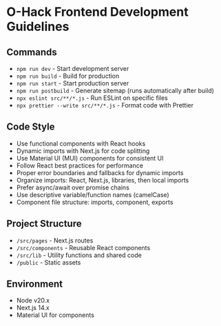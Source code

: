 # O-Hack Frontend Development Guidelines

## Commands
- `npm run dev` - Start development server
- `npm run build` - Build for production
- `npm run start` - Start production server
- `npm run postbuild` - Generate sitemap (runs automatically after build)
- `npx eslint src/**/*.js` - Run ESLint on specific files
- `npx prettier --write src/**/*.js` - Format code with Prettier

## Code Style
- Use functional components with React hooks
- Dynamic imports with Next.js for code splitting
- Use Material UI (MUI) components for consistent UI
- Follow React best practices for performance
- Proper error boundaries and fallbacks for dynamic imports
- Organize imports: React, Next.js, libraries, then local imports
- Prefer async/await over promise chains
- Use descriptive variable/function names (camelCase)
- Component file structure: imports, component, exports

## Project Structure
- `/src/pages` - Next.js routes
- `/src/components` - Reusable React components
- `/src/lib` - Utility functions and shared code
- `/public` - Static assets

## Environment
- Node v20.x
- Next.js 14.x
- Material UI for components